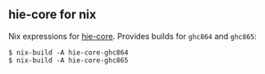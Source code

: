 ## hie-core for nix

Nix expressions for [hie-core](https://github.com/digital-asset/daml/tree/master/compiler/hie-core). Provides builds
for `ghc864` and `ghc865`:

```
$ nix-build -A hie-core-ghc864
$ nix-build -A hie-core-ghc865
```
